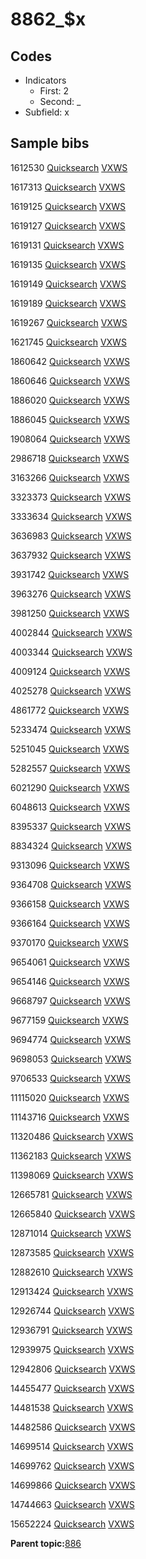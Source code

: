 # 8862\_$x

## Codes

-   Indicators
    -   First: 2
    -   Second: \_
-   Subfield: x

## Sample bibs

1612530 [Quicksearch](https://search.library.yale.edu/catalog/1612530) [VXWS](http://prodorbis.library.yale.edu:7014/vxws/GetHoldingsService?bibId=1612530)

1617313 [Quicksearch](https://search.library.yale.edu/catalog/1617313) [VXWS](http://prodorbis.library.yale.edu:7014/vxws/GetHoldingsService?bibId=1617313)

1619125 [Quicksearch](https://search.library.yale.edu/catalog/1619125) [VXWS](http://prodorbis.library.yale.edu:7014/vxws/GetHoldingsService?bibId=1619125)

1619127 [Quicksearch](https://search.library.yale.edu/catalog/1619127) [VXWS](http://prodorbis.library.yale.edu:7014/vxws/GetHoldingsService?bibId=1619127)

1619131 [Quicksearch](https://search.library.yale.edu/catalog/1619131) [VXWS](http://prodorbis.library.yale.edu:7014/vxws/GetHoldingsService?bibId=1619131)

1619135 [Quicksearch](https://search.library.yale.edu/catalog/1619135) [VXWS](http://prodorbis.library.yale.edu:7014/vxws/GetHoldingsService?bibId=1619135)

1619149 [Quicksearch](https://search.library.yale.edu/catalog/1619149) [VXWS](http://prodorbis.library.yale.edu:7014/vxws/GetHoldingsService?bibId=1619149)

1619189 [Quicksearch](https://search.library.yale.edu/catalog/1619189) [VXWS](http://prodorbis.library.yale.edu:7014/vxws/GetHoldingsService?bibId=1619189)

1619267 [Quicksearch](https://search.library.yale.edu/catalog/1619267) [VXWS](http://prodorbis.library.yale.edu:7014/vxws/GetHoldingsService?bibId=1619267)

1621745 [Quicksearch](https://search.library.yale.edu/catalog/1621745) [VXWS](http://prodorbis.library.yale.edu:7014/vxws/GetHoldingsService?bibId=1621745)

1860642 [Quicksearch](https://search.library.yale.edu/catalog/1860642) [VXWS](http://prodorbis.library.yale.edu:7014/vxws/GetHoldingsService?bibId=1860642)

1860646 [Quicksearch](https://search.library.yale.edu/catalog/1860646) [VXWS](http://prodorbis.library.yale.edu:7014/vxws/GetHoldingsService?bibId=1860646)

1886020 [Quicksearch](https://search.library.yale.edu/catalog/1886020) [VXWS](http://prodorbis.library.yale.edu:7014/vxws/GetHoldingsService?bibId=1886020)

1886045 [Quicksearch](https://search.library.yale.edu/catalog/1886045) [VXWS](http://prodorbis.library.yale.edu:7014/vxws/GetHoldingsService?bibId=1886045)

1908064 [Quicksearch](https://search.library.yale.edu/catalog/1908064) [VXWS](http://prodorbis.library.yale.edu:7014/vxws/GetHoldingsService?bibId=1908064)

2986718 [Quicksearch](https://search.library.yale.edu/catalog/2986718) [VXWS](http://prodorbis.library.yale.edu:7014/vxws/GetHoldingsService?bibId=2986718)

3163266 [Quicksearch](https://search.library.yale.edu/catalog/3163266) [VXWS](http://prodorbis.library.yale.edu:7014/vxws/GetHoldingsService?bibId=3163266)

3323373 [Quicksearch](https://search.library.yale.edu/catalog/3323373) [VXWS](http://prodorbis.library.yale.edu:7014/vxws/GetHoldingsService?bibId=3323373)

3333634 [Quicksearch](https://search.library.yale.edu/catalog/3333634) [VXWS](http://prodorbis.library.yale.edu:7014/vxws/GetHoldingsService?bibId=3333634)

3636983 [Quicksearch](https://search.library.yale.edu/catalog/3636983) [VXWS](http://prodorbis.library.yale.edu:7014/vxws/GetHoldingsService?bibId=3636983)

3637932 [Quicksearch](https://search.library.yale.edu/catalog/3637932) [VXWS](http://prodorbis.library.yale.edu:7014/vxws/GetHoldingsService?bibId=3637932)

3931742 [Quicksearch](https://search.library.yale.edu/catalog/3931742) [VXWS](http://prodorbis.library.yale.edu:7014/vxws/GetHoldingsService?bibId=3931742)

3963276 [Quicksearch](https://search.library.yale.edu/catalog/3963276) [VXWS](http://prodorbis.library.yale.edu:7014/vxws/GetHoldingsService?bibId=3963276)

3981250 [Quicksearch](https://search.library.yale.edu/catalog/3981250) [VXWS](http://prodorbis.library.yale.edu:7014/vxws/GetHoldingsService?bibId=3981250)

4002844 [Quicksearch](https://search.library.yale.edu/catalog/4002844) [VXWS](http://prodorbis.library.yale.edu:7014/vxws/GetHoldingsService?bibId=4002844)

4003344 [Quicksearch](https://search.library.yale.edu/catalog/4003344) [VXWS](http://prodorbis.library.yale.edu:7014/vxws/GetHoldingsService?bibId=4003344)

4009124 [Quicksearch](https://search.library.yale.edu/catalog/4009124) [VXWS](http://prodorbis.library.yale.edu:7014/vxws/GetHoldingsService?bibId=4009124)

4025278 [Quicksearch](https://search.library.yale.edu/catalog/4025278) [VXWS](http://prodorbis.library.yale.edu:7014/vxws/GetHoldingsService?bibId=4025278)

4861772 [Quicksearch](https://search.library.yale.edu/catalog/4861772) [VXWS](http://prodorbis.library.yale.edu:7014/vxws/GetHoldingsService?bibId=4861772)

5233474 [Quicksearch](https://search.library.yale.edu/catalog/5233474) [VXWS](http://prodorbis.library.yale.edu:7014/vxws/GetHoldingsService?bibId=5233474)

5251045 [Quicksearch](https://search.library.yale.edu/catalog/5251045) [VXWS](http://prodorbis.library.yale.edu:7014/vxws/GetHoldingsService?bibId=5251045)

5282557 [Quicksearch](https://search.library.yale.edu/catalog/5282557) [VXWS](http://prodorbis.library.yale.edu:7014/vxws/GetHoldingsService?bibId=5282557)

6021290 [Quicksearch](https://search.library.yale.edu/catalog/6021290) [VXWS](http://prodorbis.library.yale.edu:7014/vxws/GetHoldingsService?bibId=6021290)

6048613 [Quicksearch](https://search.library.yale.edu/catalog/6048613) [VXWS](http://prodorbis.library.yale.edu:7014/vxws/GetHoldingsService?bibId=6048613)

8395337 [Quicksearch](https://search.library.yale.edu/catalog/8395337) [VXWS](http://prodorbis.library.yale.edu:7014/vxws/GetHoldingsService?bibId=8395337)

8834324 [Quicksearch](https://search.library.yale.edu/catalog/8834324) [VXWS](http://prodorbis.library.yale.edu:7014/vxws/GetHoldingsService?bibId=8834324)

9313096 [Quicksearch](https://search.library.yale.edu/catalog/9313096) [VXWS](http://prodorbis.library.yale.edu:7014/vxws/GetHoldingsService?bibId=9313096)

9364708 [Quicksearch](https://search.library.yale.edu/catalog/9364708) [VXWS](http://prodorbis.library.yale.edu:7014/vxws/GetHoldingsService?bibId=9364708)

9366158 [Quicksearch](https://search.library.yale.edu/catalog/9366158) [VXWS](http://prodorbis.library.yale.edu:7014/vxws/GetHoldingsService?bibId=9366158)

9366164 [Quicksearch](https://search.library.yale.edu/catalog/9366164) [VXWS](http://prodorbis.library.yale.edu:7014/vxws/GetHoldingsService?bibId=9366164)

9370170 [Quicksearch](https://search.library.yale.edu/catalog/9370170) [VXWS](http://prodorbis.library.yale.edu:7014/vxws/GetHoldingsService?bibId=9370170)

9654061 [Quicksearch](https://search.library.yale.edu/catalog/9654061) [VXWS](http://prodorbis.library.yale.edu:7014/vxws/GetHoldingsService?bibId=9654061)

9654146 [Quicksearch](https://search.library.yale.edu/catalog/9654146) [VXWS](http://prodorbis.library.yale.edu:7014/vxws/GetHoldingsService?bibId=9654146)

9668797 [Quicksearch](https://search.library.yale.edu/catalog/9668797) [VXWS](http://prodorbis.library.yale.edu:7014/vxws/GetHoldingsService?bibId=9668797)

9677159 [Quicksearch](https://search.library.yale.edu/catalog/9677159) [VXWS](http://prodorbis.library.yale.edu:7014/vxws/GetHoldingsService?bibId=9677159)

9694774 [Quicksearch](https://search.library.yale.edu/catalog/9694774) [VXWS](http://prodorbis.library.yale.edu:7014/vxws/GetHoldingsService?bibId=9694774)

9698053 [Quicksearch](https://search.library.yale.edu/catalog/9698053) [VXWS](http://prodorbis.library.yale.edu:7014/vxws/GetHoldingsService?bibId=9698053)

9706533 [Quicksearch](https://search.library.yale.edu/catalog/9706533) [VXWS](http://prodorbis.library.yale.edu:7014/vxws/GetHoldingsService?bibId=9706533)

11115020 [Quicksearch](https://search.library.yale.edu/catalog/11115020) [VXWS](http://prodorbis.library.yale.edu:7014/vxws/GetHoldingsService?bibId=11115020)

11143716 [Quicksearch](https://search.library.yale.edu/catalog/11143716) [VXWS](http://prodorbis.library.yale.edu:7014/vxws/GetHoldingsService?bibId=11143716)

11320486 [Quicksearch](https://search.library.yale.edu/catalog/11320486) [VXWS](http://prodorbis.library.yale.edu:7014/vxws/GetHoldingsService?bibId=11320486)

11362183 [Quicksearch](https://search.library.yale.edu/catalog/11362183) [VXWS](http://prodorbis.library.yale.edu:7014/vxws/GetHoldingsService?bibId=11362183)

11398069 [Quicksearch](https://search.library.yale.edu/catalog/11398069) [VXWS](http://prodorbis.library.yale.edu:7014/vxws/GetHoldingsService?bibId=11398069)

12665781 [Quicksearch](https://search.library.yale.edu/catalog/12665781) [VXWS](http://prodorbis.library.yale.edu:7014/vxws/GetHoldingsService?bibId=12665781)

12665840 [Quicksearch](https://search.library.yale.edu/catalog/12665840) [VXWS](http://prodorbis.library.yale.edu:7014/vxws/GetHoldingsService?bibId=12665840)

12871014 [Quicksearch](https://search.library.yale.edu/catalog/12871014) [VXWS](http://prodorbis.library.yale.edu:7014/vxws/GetHoldingsService?bibId=12871014)

12873585 [Quicksearch](https://search.library.yale.edu/catalog/12873585) [VXWS](http://prodorbis.library.yale.edu:7014/vxws/GetHoldingsService?bibId=12873585)

12882610 [Quicksearch](https://search.library.yale.edu/catalog/12882610) [VXWS](http://prodorbis.library.yale.edu:7014/vxws/GetHoldingsService?bibId=12882610)

12913424 [Quicksearch](https://search.library.yale.edu/catalog/12913424) [VXWS](http://prodorbis.library.yale.edu:7014/vxws/GetHoldingsService?bibId=12913424)

12926744 [Quicksearch](https://search.library.yale.edu/catalog/12926744) [VXWS](http://prodorbis.library.yale.edu:7014/vxws/GetHoldingsService?bibId=12926744)

12936791 [Quicksearch](https://search.library.yale.edu/catalog/12936791) [VXWS](http://prodorbis.library.yale.edu:7014/vxws/GetHoldingsService?bibId=12936791)

12939975 [Quicksearch](https://search.library.yale.edu/catalog/12939975) [VXWS](http://prodorbis.library.yale.edu:7014/vxws/GetHoldingsService?bibId=12939975)

12942806 [Quicksearch](https://search.library.yale.edu/catalog/12942806) [VXWS](http://prodorbis.library.yale.edu:7014/vxws/GetHoldingsService?bibId=12942806)

14455477 [Quicksearch](https://search.library.yale.edu/catalog/14455477) [VXWS](http://prodorbis.library.yale.edu:7014/vxws/GetHoldingsService?bibId=14455477)

14481538 [Quicksearch](https://search.library.yale.edu/catalog/14481538) [VXWS](http://prodorbis.library.yale.edu:7014/vxws/GetHoldingsService?bibId=14481538)

14482586 [Quicksearch](https://search.library.yale.edu/catalog/14482586) [VXWS](http://prodorbis.library.yale.edu:7014/vxws/GetHoldingsService?bibId=14482586)

14699514 [Quicksearch](https://search.library.yale.edu/catalog/14699514) [VXWS](http://prodorbis.library.yale.edu:7014/vxws/GetHoldingsService?bibId=14699514)

14699762 [Quicksearch](https://search.library.yale.edu/catalog/14699762) [VXWS](http://prodorbis.library.yale.edu:7014/vxws/GetHoldingsService?bibId=14699762)

14699866 [Quicksearch](https://search.library.yale.edu/catalog/14699866) [VXWS](http://prodorbis.library.yale.edu:7014/vxws/GetHoldingsService?bibId=14699866)

14744663 [Quicksearch](https://search.library.yale.edu/catalog/14744663) [VXWS](http://prodorbis.library.yale.edu:7014/vxws/GetHoldingsService?bibId=14744663)

15652224 [Quicksearch](https://search.library.yale.edu/catalog/15652224) [VXWS](http://prodorbis.library.yale.edu:7014/vxws/GetHoldingsService?bibId=15652224)

**Parent topic:**[886](../../tags/886/886.md)

